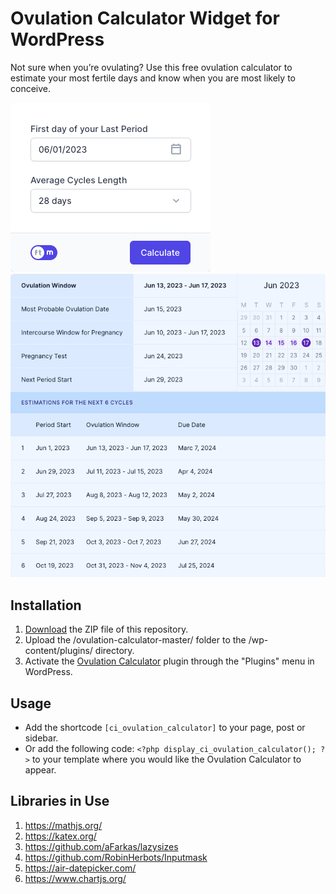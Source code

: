 # Ovulation Calculator Widget for WordPress

Not sure when you’re ovulating? Use this free ovulation calculator to estimate your most fertile days and know when you are most likely to conceive.

![Ovulation Calculator Input Form](/assets/images/screenshot-1.png "Ovulation Calculator Input Form")
![Ovulation Calculator Calculation Results](/assets/images/screenshot-2.png "Ovulation Calculator Calculation Results")

## Installation

1. [Download](https://github.com/pub-calculator-io/ovulation-calculator/archive/refs/heads/master.zip) the ZIP file of this repository.
2. Upload the /ovulation-calculator-master/ folder to the /wp-content/plugins/ directory.
3. Activate the [Ovulation Calculator](https://www.calculator.io/ovulation-calculator/ "Ovulation Calculator Homepage") plugin through the "Plugins" menu in WordPress.

## Usage
* Add the shortcode `[ci_ovulation_calculator]` to your page, post or sidebar.
* Or add the following code: `<?php display_ci_ovulation_calculator(); ?>` to your template where you would like the Ovulation Calculator to appear.

## Libraries in Use
1. https://mathjs.org/
2. https://katex.org/
3. https://github.com/aFarkas/lazysizes
4. https://github.com/RobinHerbots/Inputmask
5. https://air-datepicker.com/
6. https://www.chartjs.org/
